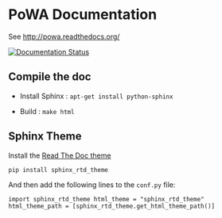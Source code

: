 PoWA Documentation
=========================


See http://powa.readthedocs.org/

[![Documentation Status](https://readthedocs.org/projects/powa/badge/?version=latest)](https://readthedocs.org/projects/powa/?badge=latest)
                

Compile the doc
-----------------------------------

* Install Sphinx : ``apt-get install python-sphinx``

* Build : ``make html``

Sphinx Theme
------------------------------------------------------------

Install the [Read The Doc theme](https://github.com/snide/sphinx_rtd_theme)

``
        pip install sphinx_rtd_theme
``

And then add the following lines to the ``conf.py`` file:

``
	import sphinx_rtd_theme
	html_theme = "sphinx_rtd_theme"
	html_theme_path = [sphinx_rtd_theme.get_html_theme_path()]
``

